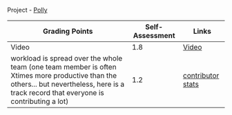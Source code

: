 Project - [Polly](https://github.com/apurva-s/polly)

| Grading Points|Self-Assessment|Links|
|-----|---------|-----|
|Video| 1.8 | [Video](https://www.youtube.com/watch?v=pZQN-dwlo9k)|
|workload is spread over the whole team (one team member is often Xtimes more productive than the others... but nevertheless, here is a track record that everyone is contributing a lot)| 1.2 | [contributor stats](https://github.com/chandur626/TeachersPetBot/graphs/contributors)

